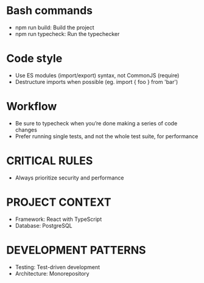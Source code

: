 # Bash commands
- npm run build: Build the project
- npm run typecheck: Run the typechecker

# Code style
- Use ES modules (import/export) syntax, not CommonJS (require)
- Destructure imports when possible (eg. import { foo } from 'bar')

# Workflow
- Be sure to typecheck when you’re done making a series of code changes
- Prefer running single tests, and not the whole test suite, for performance

# CRITICAL RULES
- Always prioritize security and performance

# PROJECT CONTEXT
- Framework: React with TypeScript
- Database: PostgreSQL

# DEVELOPMENT PATTERNS
- Testing: Test-driven development
- Architecture: Monorepository
